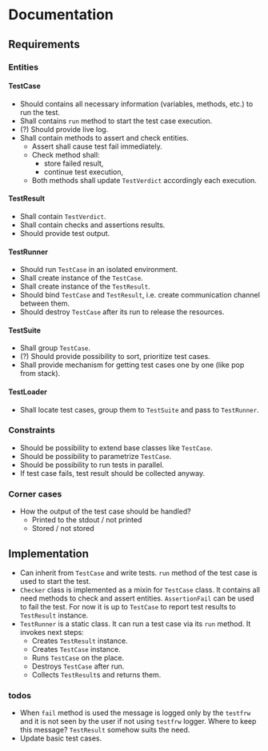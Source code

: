 # Documentation

## Requirements

### Entities

#### TestCase

- Should contains all necessary information (variables, methods, etc.) to run the test.
- Shall contains `run` method to start the test case execution.
- (?) Should provide live log.
- Shall contain methods to assert and check entities.
    - Assert shall cause test fail immediately.
    - Check method shall:
        - store failed result,
        - continue test execution,
    - Both methods shall update `TestVerdict` accordingly each execution.

#### TestResult

- Shall contain `TestVerdict`.
- Shall contain checks and assertions results.
- Should provide test output.

#### TestRunner

- Should run `TestCase` in an isolated environment.
- Shall create instance of the `TestCase`.
- Shall create instance of the `TestResult`.
- Should bind `TestCase` and `TestResult`, i.e. create communication channel between them.
- Should destroy `TestCase` after its run to release the resources.

#### TestSuite

- Shall group `TestCase`.
- (?) Should provide possibility to sort, prioritize test cases.
- Shall provide mechanism for getting test cases one by one (like pop from stack).

#### TestLoader

- Shall locate test cases, group them to `TestSuite` and pass to `TestRunner`.


### Constraints

- Should be possibility to extend base classes like `TestCase`.
- Should be possibility to parametrize `TestCase`.
- Should be possibility to run tests in parallel.
- If test case fails, test result should be collected anyway.


### Corner cases

- How the output of the test case should be handled?
    - Printed to the stdout / not printed
    - Stored / not stored


## Implementation

- Can inherit from `TestCase` and write tests. `run` method of the test case is used to start the test.
- `Checker` class is implemented as a mixin for `TestCase` class. It contains all need methods to
  check and assert entities. `AssertionFail` can be used to fail the test. For now it is up to `TestCase`
  to report test results to `TestResult` instance.
- `TestRunner` is a static class. It can run a test case via its `run` method. It invokes next steps:
    - Creates `TestResult` instance.
    - Creates `TestCase` instance.
    - Runs `TestCase` on the place.
    - Destroys `TestCase` after run.
    - Collects `TestResult`s and returns them.

### todos

- When `fail` method is used the message is logged only by the `testfrw`
  and it is not seen by the user if not using `testfrw` logger.
  Where to keep this message? `TestResult` somehow suits the need.
- Update basic test cases.
